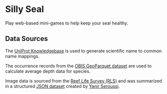 # Silly Seal

Play web-based mini-games to help keep your seal healthy.

## Data Sources

The [UniProt Knowledgebase](https://ftp.uniprot.org/pub/databases/uniprot/knowledgebase/complete/docs/speclist.txt) is used to generate scientific name to common name mappings.

The occurrence records from the [OBIS GeoParquet dataset](https://obis.org/data/access/) are used to calculate average depth data for species.

Image data is sourced from the [Reef Life Survey (RLS)](https://reeflifesurvey.com/) and was summarized in a structured [JSON dataset](https://yanirs.github.io/tools/rls/api-species.json) created by [Yanir Seroussi](https://yanirseroussi.com/2017/06/03/exploring-and-visualising-reef-life-survey-data/).
